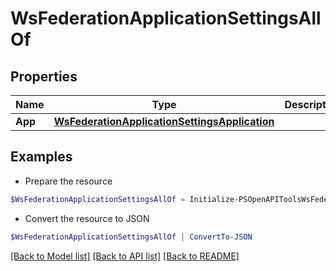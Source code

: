 # WsFederationApplicationSettingsAllOf
## Properties

Name | Type | Description | Notes
------------ | ------------- | ------------- | -------------
**App** | [**WsFederationApplicationSettingsApplication**](WsFederationApplicationSettingsApplication.md) |  | [optional] 

## Examples

- Prepare the resource
```powershell
$WsFederationApplicationSettingsAllOf = Initialize-PSOpenAPIToolsWsFederationApplicationSettingsAllOf  -App null
```

- Convert the resource to JSON
```powershell
$WsFederationApplicationSettingsAllOf | ConvertTo-JSON
```

[[Back to Model list]](../README.md#documentation-for-models) [[Back to API list]](../README.md#documentation-for-api-endpoints) [[Back to README]](../README.md)

